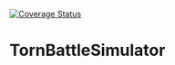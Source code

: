 [![Coverage Status](https://coveralls.io/repos/github/Marches0/TornBattleSimulator/badge.svg?branch=master)](https://coveralls.io/github/Marches0/TornBattleSimulator?branch=master)

# TornBattleSimulator
